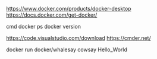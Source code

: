 https://www.docker.com/products/docker-desktop
https://docs.docker.com/get-docker/

cmd
docker ps 
docker version 

https://code.visualstudio.com/download
https://cmder.net/

docker run docker/whalesay cowsay Hello_World

